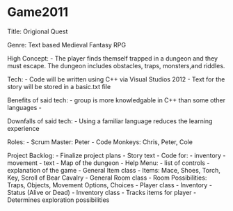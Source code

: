 Game2011
========

Title: Origional Quest

Genre: Text based Medieval Fantasy RPG

High Concept:
    - The player finds themself trapped in a dungeon and they must escape. The dungeon includes obstacles, traps,             monsters,and riddles.

Tech:
    - Code will be written using C++ via Visual Studios 2012
    - Text for the story will be stored in a basic.txt file

Benefits of said tech:
    - group is more knowledgable in C++ than some other languages
    - 
    
Downfalls of said tech:
    - Using a familiar language reduces the learning experience
    
Roles:
    - Scrum Master: Peter
    - Code Monkeys: Chris, Peter, Cole
    
Project Backlog:
    - Finalize project plans
    - Story text
    - Code for:
        - inventory
        - movement
        - text
    - Map of the dungeon
    - Help Menu:
        - list of controls
        - explanation of the game
    - General Item class
        - Items: Mace, Shoes, Torch, Key, Scroll of Bear Cavalry
    - General Room class
        - Room Possibilities: Traps, Objects, Movement Options, Choices
    - Player class
        - Inventory
        - Status (Alive or Dead)
    - Inventory class
        - Tracks items for player
        - Determines exploration possibilities
